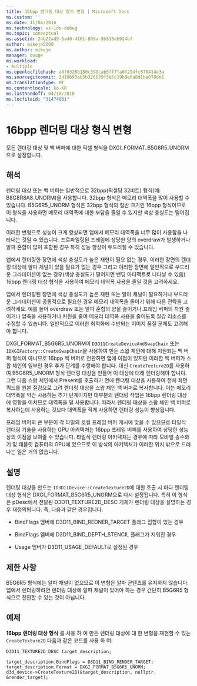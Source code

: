 ```yaml
---
title: 16bpp 렌더링 대상 형식 변형 | Microsoft Docs
ms.custom: ''
ms.date: 11/04/2016
ms.technology: vs-ide-debug
ms.topic: conceptual
ms.assetid: 24b22ad9-5ad0-4161-809a-9b518eb924bf
author: mikejo5000
ms.author: mikejo
manager: douge
ms.workload:
- multiple
ms.openlocfilehash: e8f8328b180c398cab5ff7fa0f29dfc578414e3a
ms.sourcegitcommit: 3d10b93eb5b326639f3e5c19b9e6a8d1ba078de1
ms.translationtype: MT
ms.contentlocale: ko-KR
ms.lasthandoff: 04/18/2018
ms.locfileid: "31474861"
---
```

# <a name="16bpp-render-target-format-variant"></a>16bpp 렌더링 대상 형식 변형
모든 렌더링 대상 및 백 버퍼에 대한 픽셀 형식을 DXGI_FORMAT_B5G6R5_UNORM으로 설정합니다.  
  
## <a name="interpretation"></a>해석  
 렌더링 대상 또는 백 버퍼는 일반적으로 32bpp(픽셀당 32비트) 형식(예: B8G8R8A8_UNORM)을 사용합니다. 32bpp 형식은 메모리 대역폭을 많이 사용할 수 있습니다. B5G6R5_UNORM 형식은 32bpp 형식의 절반 크기인 16bpp 형식이므로 이 형식을 사용하면 메모리 대역폭에 대한 부담을 줄일 수 있지만 색상 충실도는 떨어집니다.  
  
 이러한 변형으로 성능이 크게 향상되면 앱에서 메모리 대역폭을 너무 많이 사용함을 나타내는 것일 수 있습니다. 프로파일링된 프레임에 상당한 양의 overdraw가 발생하거나 알파 혼합이 많이 포함된 경우 특히 성능 향상이 두드러질 수 있습니다.  
  
 앱에서 렌더링한 장면에 색상 충실도가 높은 재현이 필요 없는 경우, 이러한 장면의 렌더링 대상에 알파 채널이 있을 필요가 없는 경우 그리고 이러한 장면에 일반적으로 부드러운 그라데이션이 없는 경우(색상 충실도가 떨어지면 밴딩 아티팩트로 나타날 수 있음) 16bpp 렌더링 대상 형식을 사용하여 메모리 대역폭 사용을 줄일 것을 고려하세요.  
  
 앱에서 렌더링된 장면에 색상 충실도가 높은 재현 또는 알파 채널이 필요하거나 부드러운 그라데이션이 공통적으로 필요한 경우 메모리 대역폭을 줄이기 위해 다른 전략을 고려하세요. 예를 들어 overdraw 또는 알파 혼합의 양을 줄이거나 프레임 버퍼의 차원 줄이거나 압축을 사용하거나 차원을 줄여 메모리 대역폭 사용을 줄이도록 질감 리소스를 수정할 수 있습니다. 일반적으로 이러한 최적화에 수반되는 이미지 품질 문제도 고려해야 합니다.  
  
 DXGI_FORMAT_B5G6R5_UNORM이 `D3D11CreateDeviceAndSwapChain` 또는 `IDXGIFactory::CreateSwapChain`을 사용하여 만든 스왑 체인에 대해 지원되는 백 버퍼 형식이 아니므로 16bpp 백 버퍼로 전환하면 앱에 이점이 있지만 이러한 백 버퍼가 스왑 체인의 일부인 경우 추가 단계를 수행해야 합니다. 대신 `CreateTexture2D`를 사용하여 B5G6R5_UNORM 형식 렌더링 대상을 만들어 이 대상에 대해 렌더링해야 합니다. 그런 다음 스왑 체인에서 Present를 호출하기 전에 렌더링 대상을 사용하여 전체 화면 쿼드를 원본 질감으로 그려 렌더링 대상을 스왑 체인 백 버퍼로 복사합니다. 이는 메모리 대역폭을 약간 사용하는 추가 단계이지만 대부분의 렌더링 작업은 16bpp 렌더링 대상에 영향을 미치므로 대역폭을 덜 사용합니다. 따라서 렌더링 대상을 스왑 체인 백 버퍼로 복사하는데 사용하는 것보다 대역폭을 적게 사용하면 렌더링 성능이 향상됩니다.  
  
 프레임 버퍼의 큰 부분이 각 타일의 로컬 프레임 버퍼 캐시에 맞을 수 있으므로 타일식 렌더링 기술을 사용하는 GPU 아키텍처는 16bpp 프레임 버퍼를 사용하여 상당한 성능상의 이점을 보여줄 수 있습니다. 타일식 렌더링 아키텍처는 경우에 따라 모바일 송수화기 및 태블릿 컴퓨터의 GPU에 있으므로 이 방식의 아키텍처가 이러한 위치 밖으로 드러나는 일은 거의 없습니다.  
  
## <a name="remarks"></a>설명  
 렌더링 대상을 만드는 `ID3D11Device::CreateTexture2D`에 대한 호출 시 마다 렌더링 대상 형식은 DXGI_FORMAT_B5G6R5_UNORM으로 다시 설정됩니다. 특히 이 형식은 pDesc에서 전달된 D3D11_TEXTURE2D_DESC 개체가 렌더링 대상을 설명하는 경우 재정의됩니다. 즉, 다음과 같은 경우입니다.  
  
-   BindFlags 멤버에 D3D11_BIND_REDNER_TARGET 플래그 집합이 있는 경우  
  
-   BindFlags 멤버에 D3D11_BIND_DEPTH_STENCIL 플래그가 지워진 경우  
  
-   Usage 멤버가 D3D11_USAGE_DEFAULT로 설정된 경우  
  
## <a name="restrictions-and-limitations"></a>제한 사항  
 B5G6R5 형식에는 알파 채널이 없으므로 이 변형은 알파 콘텐츠를 유지하지 않습니다. 앱에서 렌더링하려면 렌더링 대상에 알파 채널이 있어야 하는 경우 간단히 B5G6R5 형식으로 전환할 수 있는 것이 아닙니다.  
  
## <a name="example"></a>예제  
 **16bpp 렌더링 대상 형식** 를 사용 하 여 만든 렌더링 대상에 대 한 변형을 재현할 수 있는 `CreateTexture2D` 다음과 같은 코드를 사용 하 여:  
  
```  
D3D11_TEXTURE2D_DESC target_description;  
  
target_description.BindFlags = D3D11_BIND_RENDER_TARGET;  
target_description.Format = DXGI_FORMAT_B5G6R5_UNORM;  
d3d_device->CreateTexture2D(&target_description, nullptr, &render_target);  
```
